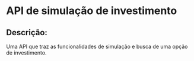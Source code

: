 # API de simulação de investimento

## Descrição:
<p>Uma API que traz as funcionalidades de simulação e busca de uma opção de investimento.</p>